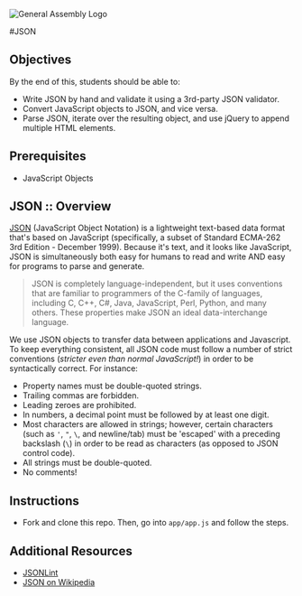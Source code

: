 ![General Assembly Logo](http://i.imgur.com/ke8USTq.png)

#JSON

## Objectives

By the end of this, students should be able to:

- Write JSON by hand and validate it using a 3rd-party JSON validator.
- Convert JavaScript objects to JSON, and vice versa.
- Parse JSON, iterate over the resulting object, and use jQuery to append multiple HTML elements.

## Prerequisites

- JavaScript Objects

## JSON :: Overview

[JSON](http://json.org/) (JavaScript Object Notation) is a lightweight text-based data format that's based on JavaScript (specifically, a subset of Standard ECMA-262 3rd Edition - December 1999). Because it's text, and it looks like JavaScript, JSON is simultaneously both easy for humans to read and write AND easy for programs to parse and generate.

> JSON is completely language-independent, but it uses conventions that are familiar to programmers of the C-family of languages, including C, C++, C#, Java, JavaScript, Perl, Python, and many others. These properties make JSON an ideal data-interchange language.

We use JSON objects to transfer data between applications and Javascript. To keep everything consistent, all JSON code must follow a number of strict conventions (_stricter even than normal JavaScript!_) in order to be syntactically correct. For instance:

- Property names must be double-quoted strings.
- Trailing commas are forbidden.
- Leading zeroes are prohibited.
- In numbers, a decimal point must be followed by at least one digit.
- Most characters are allowed in strings; however, certain characters (such as `'`, `"`, `\`, and newline/tab) must be 'escaped' with a preceding backslash (`\`) in order to be read as characters (as opposed to JSON control code).
- All strings must be double-quoted.
- No comments!

## Instructions

- Fork and clone this repo. Then, go into `app/app.js` and follow the steps.

## Additional Resources

- [JSONLint][1]
- [JSON on Wikipedia][2]

[1]: http://jsonlint.com/
[2]: http://en.wikipedia.org/wiki/JSON
